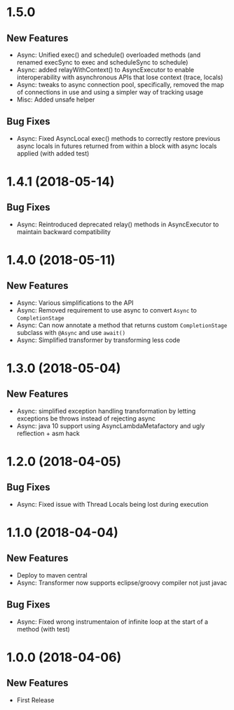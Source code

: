 # 1.5.0

## New Features
* Async: Unified exec() and schedule() overloaded methods (and renamed execSync to exec and scheduleSync to schedule)
* Async: added relayWithContext() to AsyncExecutor to enable interoperability with asynchronous APIs that lose context (trace, locals)
* Async: tweaks to async connection pool, specifically, removed the map of connections in use and using a simpler way of tracking usage
* Misc: Added unsafe helper

## Bug Fixes
* Async: Fixed AsyncLocal exec() methods to correctly restore previous async locals in futures returned from within a block with async locals applied (with added test)

# 1.4.1 (2018-05-14)

## Bug Fixes
* Async: Reintroduced deprecated relay() methods in AsyncExecutor to maintain backward compatibility

# 1.4.0 (2018-05-11)

## New Features
* Async: Various simplifications to the API
* Async: Removed requirement to use async to convert `Async` to `CompletionStage`
* Async: Can now annotate a method that returns custom `CompletionStage` subclass with `@Async` and use `await()`
* Async: Simplified transformer by transforming less code

# 1.3.0 (2018-05-04)

## New Features
* Async: simplified exception handling transformation by letting exceptions be throws instead of rejecting async
* Async: java 10 support using AsyncLambdaMetafactory and ugly reflection + asm hack

# 1.2.0 (2018-04-05)

## Bug Fixes
* Async: Fixed issue with Thread Locals being lost during execution 

# 1.1.0 (2018-04-04)

## New Features
* Deploy to maven central
* Async: Transformer now supports eclipse/groovy compiler not just javac

## Bug Fixes
* Async: Fixed wrong instrumentaion of infinite loop at the start of a method (with test)

# 1.0.0 (2018-04-06)

## New Features
* First Release